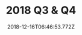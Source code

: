 ---
templateKey: roadmap
title: '2018 Q3 & Q4'
items:
  - {name: 'Public benchmark: 10k tps on 10k nodes', isActive: true}
  - {name: 'Asia Events & Community Development', isActive: true}
  - {name: 'Open source, Testnet and Demo Applications', isActive: true}
date: 2018-12-16T06:46:53.772Z
---